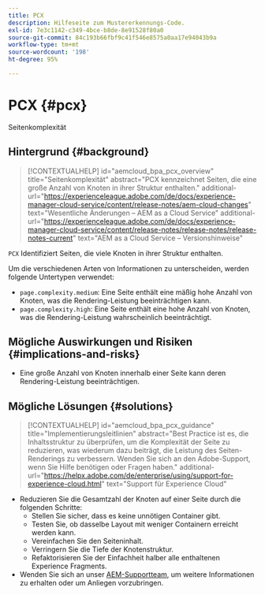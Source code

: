 ```yaml
---
title: PCX
description: Hilfeseite zum Mustererkennungs-Code.
exl-id: 7e3c1142-c349-4bce-b8de-8e91528f80a0
source-git-commit: 84c193b66fbf9c41f546e8575a0aa17e94043b9a
workflow-type: tm+mt
source-wordcount: '198'
ht-degree: 95%

---
```


# PCX {#pcx}

Seitenkomplexität

## Hintergrund {#background}

>[!CONTEXTUALHELP]
>id="aemcloud_bpa_pcx_overview"
>title="Seitenkomplexität"
>abstract="PCX kennzeichnet Seiten, die eine große Anzahl von Knoten in ihrer Struktur enthalten."
>additional-url="https://experienceleague.adobe.com/de/docs/experience-manager-cloud-service/content/release-notes/aem-cloud-changes" text="Wesentliche Änderungen – AEM as a Cloud Service"
>additional-url="https://experienceleague.adobe.com/de/docs/experience-manager-cloud-service/content/release-notes/release-notes/release-notes-current" text="AEM as a Cloud Service – Versionshinweise"

`PCX`  Identifiziert Seiten, die viele Knoten in ihrer Struktur enthalten.

Um die verschiedenen Arten von Informationen zu unterscheiden, werden folgende Untertypen verwendet:

* `page.complexity.medium`: Eine Seite enthält eine mäßig hohe Anzahl von Knoten, was die Rendering-Leistung beeinträchtigen kann.
* `page.complexity.high`: Eine Seite enthält eine hohe Anzahl von Knoten, was die Rendering-Leistung wahrscheinlich beeinträchtigt.

## Mögliche Auswirkungen und Risiken {#implications-and-risks}

* Eine große Anzahl von Knoten innerhalb einer Seite kann deren Rendering-Leistung beeinträchtigen.

## Mögliche Lösungen {#solutions}

>[!CONTEXTUALHELP]
>id="aemcloud_bpa_pcx_guidance"
>title="Implementierungsleitlinien"
>abstract="Best Practice ist es, die Inhaltsstruktur zu überprüfen, um die Komplexität der Seite zu reduzieren, was wiederum dazu beiträgt, die Leistung des Seiten-Renderings zu verbessern. Wenden Sie sich an den Adobe-Support, wenn Sie Hilfe benötigen oder Fragen haben."
>additional-url="https://helpx.adobe.com/de/enterprise/using/support-for-experience-cloud.html" text="Support für Experience Cloud"

* Reduzieren Sie die Gesamtzahl der Knoten auf einer Seite durch die folgenden Schritte:
   * Stellen Sie sicher, dass es keine unnötigen Container gibt.
   * Testen Sie, ob dasselbe Layout mit weniger Containern erreicht werden kann.
   * Vereinfachen Sie den Seiteninhalt.
   * Verringern Sie die Tiefe der Knotenstruktur.
   * Refaktorisieren Sie der Einfachheit halber alle enthaltenen Experience Fragments.
* Wenden Sie sich an unser [AEM-Supportteam](https://helpx.adobe.com/de/enterprise/using/support-for-experience-cloud.html), um weitere Informationen zu erhalten oder um Anliegen vorzubringen.
